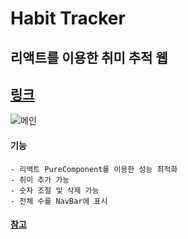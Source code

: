 # Habit Tracker

## 리액트를 이용한 취미 추적 웹

## [링크](https://jjjjhjjjj.github.io/habit_tracker/)

![메인](https://user-images.githubusercontent.com/64426431/102019979-b7649b00-3db9-11eb-82ca-53e29aa69e51.PNG)


#### 기능
    - 리액트 PureComponent를 이용한 성능 최적화
    - 취미 추가 가능
    - 숫자 조절 및 삭제 가능
    - 전체 수를 NavBar에 표시
   
#### [참고](https://academy.dream-coding.com/courses/react-basic)

